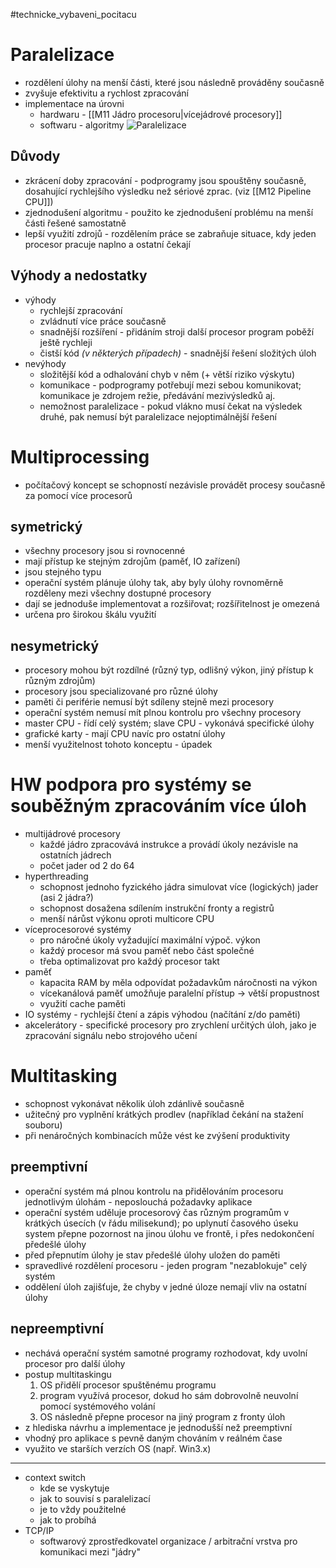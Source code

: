 #technicke_vybaveni_pocitacu 
# Paralelizace
* rozdělení úlohy na menší části, které jsou následně prováděny současně
* zvyšuje efektivitu a rychlost zpracování
* implementace na úrovni
	* hardwaru - [[M11 Jádro procesoru|vícejádrové procesory]]
	* softwaru - algoritmy
![Paralelizace](https://cs.stanford.edu/people/eroberts/courses/soco/projects/risc/pipelining/laundry2.gif)
## Důvody
* zkrácení doby zpracování - podprogramy jsou spouštěny současně, dosahující rychlejšího výsledku než sériové zprac. (viz [[M12 Pipeline CPU]])
* zjednodušení algoritmu - použito ke zjednodušení problému na menší části řešené samostatně
* lepší využití zdrojů - rozdělením práce se zabraňuje situace, kdy jeden procesor pracuje naplno a ostatní čekají
## Výhody a nedostatky
* výhody
	* rychlejší zpracování
	* zvládnutí více práce současně
	* snadnější rozšíření - přidáním stroji další procesor program poběží ještě rychleji
	* čistší kód *(v některých případech)* - snadnější řešení složitých úloh
* nevýhody
	* složitější kód a odhalování chyb v něm (+ větší riziko výskytu)
	* komunikace - podprogramy potřebují mezi sebou komunikovat; komunikace je zdrojem režie, předávání mezivýsledků aj.
	* nemožnost paralelizace - pokud vlákno musí čekat na výsledek druhé, pak nemusí být paralelizace nejoptimálnější řešení
# Multiprocessing
* počítačový koncept se schopností nezávisle provádět procesy současně za pomocí více procesorů
## symetrický
* všechny procesory jsou si rovnocenné
* mají přístup ke stejným zdrojům (paměť, IO zařízení)
* jsou stejného typu
* operační systém plánuje úlohy tak, aby byly úlohy rovnoměrně rozděleny mezi všechny dostupné procesory
* dají se jednoduše implementovat a rozšiřovat; rozšířitelnost je omezená
* určena pro širokou škálu využití
## nesymetrický
* procesory mohou být rozdílné (různý typ, odlišný výkon, jiný přístup k různým zdrojům)
* procesory jsou specializované pro různé úlohy
* paměti či periférie nemusí být sdíleny stejně mezi procesory
* operační systém nemusí mít plnou kontrolu pro všechny procesory
* master CPU - řídí celý systém; slave CPU - vykonává specifické úlohy
* grafické karty - mají CPU navíc pro ostatní úlohy
* menší využitelnost tohoto konceptu - úpadek
# HW podpora pro systémy se souběžným zpracováním více úloh
* multijádrové procesory
	* každé jádro zpracovává instrukce a provádí úkoly nezávisle na ostatních jádrech
	* počet jader od 2 do 64
* hyperthreading
	* schopnost jednoho fyzického jádra simulovat více (logických) jader (asi 2 jádra?)
	* schopnost dosažena sdílením instrukční fronty a  registrů
	* menší nárůst výkonu oproti multicore CPU
* víceprocesorové systémy
	* pro náročné úkoly vyžadující maximální výpoč. výkon
	* každý procesor má svou paměť nebo část společné
	* třeba optimalizovat pro každý procesor takt
* paměť
	* kapacita RAM by měla odpovídat požadavkům náročnosti na výkon
	* vícekanálová paměť umožňuje paralelní přístup → větší propustnost
	* využití cache paměti
* IO systémy - rychlejší čtení a zápis výhodou (načítání z/do paměti)
* akcelerátory - specifické procesory pro zrychlení určitých úloh, jako je zpracování signálu nebo strojového učení
# Multitasking
* schopnost vykonávat několik úloh zdánlivě současně
* užitečný pro vyplnění krátkých prodlev (například čekání na stažení souboru)
* při nenáročných kombinacích může vést ke zvýšení produktivity
## preemptivní
* operační systém má plnou kontrolu na přidělováním procesoru jednotlivým úlohám - neposlouchá požadavky aplikace
* operační systém uděluje procesorový čas různým programům v krátkých úsecích (v řádu milisekund); po uplynutí časového úseku system přepne pozornost na jinou úlohu ve frontě, i přes nedokončení předešlé úlohy
* před přepnutím úlohy je stav předešlé úlohy uložen do paměti
* spravedlivé rozdělení procesoru - jeden program "nezablokuje" celý systém
* oddělení úloh zajišťuje, že chyby v jedné úloze nemají vliv na ostatní úlohy
## nepreemptivní
* nechává operační systém samotné programy rozhodovat, kdy uvolní procesor pro další úlohy
* postup multitaskingu
	1) OS přidělí procesor spuštěnému programu
	2) program využívá procesor, dokud ho sám dobrovolně neuvolní pomocí systémového volání
	3) OS následně přepne procesor na jiný program z fronty úloh
* z hlediska návrhu a implementace je jednodušší než preemptivní
* vhodný pro aplikace s pevně daným chováním v reálném čase
* využito ve starších verzích OS (např. Win3.x)
  
---

* context switch
	* kde se vyskytuje
	* jak to souvisí s paralelizací
	* je to vždy použitelné
	* jak to probíhá
* TCP/IP
	* softwarový zprostředkovatel organizace / arbitrační vrstva pro komunikaci mezi "jádry"